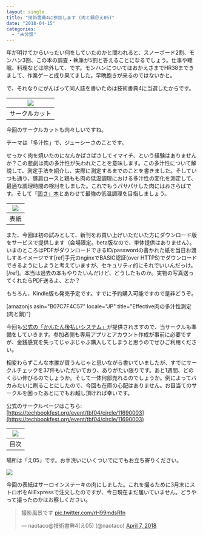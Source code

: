 ```yaml
---
layout: single
title: "技術書典4に参加します (肉と鍋＠え05)"
date: "2018-04-15"
categories: 
  - "未分類"
---
```


年が明けてからいったい何をしていたのかと問われると、スノーボード2割、モンハン3割、この本の調査・執筆が5割と答えることになるでしょう。仕事や睡眠、料理などは除外して、です。モンハンについてはおかえさまでHR38まできまして、作業ゲーと成り果てました。早晩飽きが来るのではないかと。

で、それなりにがんばって同人誌を書いたのは技術書典4に当選したからです。

| ![](https://blog.naotaco.com/assets/images/posts/2018/04/circle_cut.jpg) |
|:--:|
|  サークルカット |

今回のサークルカットも肉々しいですね。

テーマは「多汁性」で、ジューシーさのことです。

せっかく肉を焼いたのになんかぱさぱさしてイマイチ、という経験はありませんか？この悲劇は肉の多汁性が失われたことを意味します。この多汁性について解説して、測定手法を紹介し、実際に測定するまでのことを書きました。そしていつも通り、豚肩ロースと鶏もも肉の低温調理における多汁性の変化を測定して、最適な調理時間の検討をしました。これでもうパサパサした肉にはおさらばです。そして「[固さ」本](https://blog.naotaco.com/archives/1703)とあわせて最強の低温調理を目指しましょう。

| ![](https://blog.naotaco.com/assets/images/posts/2018/04/cover.jpg) |
|:--:|
|  表紙 |

また、今回は初の試みとして、新刊をお買い上げいただいた方にダウンロード版をサービスで提供します（会場限定。beta版なので、単体提供はありません）。いまのところはPDFがダウンロードできるID/passwordの書かれた紙を当日お渡しするイメージです\[ref\]手元のnginxでBASIC認証(over HTTPS)でダウンロードできるようにしようと考えていますが、セキュリティ的にそれでいいんだっけ。\[/ref\]。本当は過去の本もやりたいんだけど、どうしたものか。実物の写真送ってくれたらPDF送るよ、とか？

もちろん、Kindle版も発売予定です。すでに予約購入可能ですので是非どうぞ。

\[amazonjs asin="B07C7F4C57" locale="JP" title="Effective肉の多汁性測定 (肉と鍋)"\]

今回も[公式の「かんたん後払いシステム」](https://blog.techbookfest.org/2018/04/15/payment/)が提供されますので、当サークルも準備をしていきます。参加者側も専用アプリとアカウント作成が事前に必要ですが、金銭感覚を失ってじゃぶじゃぶ購入してしまうと思うのでぜひご利用ください。

相変わらずこんな本誰が買うんじゃと思いながら書いていましたが、すでにサークルチェックを37件もいただいており、ありがたい限りです。あと1週間、どのくらい伸びるのでしょうか。そして一体何部売れるのでしょうか。例によってバカみたいに刷ることにしたので、今回も在庫の心配はありません。お目当てのサークルを回ったあとにでもお越し頂ければ幸いです。

公式のサークルページはこちら: [https://techbookfest.org/event/tbf04/circle/11690003](https://techbookfest.org/event/tbf04/circle/11690003)

| ![](https://blog.naotaco.com/assets/images/posts/2018/04/toc-1-720x458.png) |
|:--:|
|  目次 |

場所は「え05」です。お手洗いにいくついでにでもお立ち寄りください。

[![](https://blog.naotaco.com/assets/images/posts/2018/04/map_tbf4-720x478.png)](https://blog.naotaco.com/assets/images/posts/2018/04/map_tbf4.png)

今回の表紙はサーロインステーキの肉にしました。これを撮るために3月末にストロボをAliExpressで注文したのですが、今日現在まだ届いていません。どうやって撮ったのかはお察しください。

<blockquote class="twitter-tweet" data-lang="en"><p dir="ltr" lang="ja">撮影風景です <a href="https://t.co/rH99mdsRfn">pic.twitter.com/rH99mdsRfn</a></p>— naotaco@技術書典4(え05) (@naotaco) <a href="https://twitter.com/naotaco/status/982554850641592320?ref_src=twsrc%5Etfw">April 7, 2018</a></blockquote>

<script async src="https://platform.twitter.com/widgets.js" charset="utf-8"></script>
